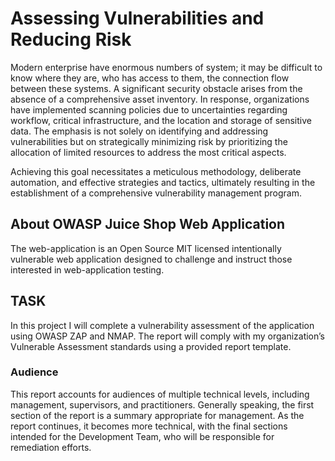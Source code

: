 # Assessing Vulnerabilities and Reducing Risk

Modern enterprise have enormous numbers of system; it may be difficult to know where they are, who
has access to them, the connection flow between these systems. A significant security obstacle arises
from the absence of a comprehensive asset inventory. In response, organizations have implemented
scanning policies due to uncertainties regarding workflow, critical infrastructure, and the location and storage of sensitive data. The emphasis is not solely on identifying and addressing vulnerabilities but on strategically minimizing risk by prioritizing the allocation of limited resources to address the most critical aspects.

Achieving this goal necessitates a meticulous methodology, deliberate automation, and effective strategies and tactics, ultimately resulting in the establishment of a comprehensive vulnerability management program.

## About OWASP Juice Shop Web Application

The web-application is an Open Source MIT licensed intentionally vulnerable web application designed to challenge and instruct those interested in web-application testing. 

## TASK

In this project I will complete a vulnerability assessment of the application using OWASP ZAP and NMAP. The report will comply with my organization’s Vulnerable Assessment standards using a provided report template. 

### Audience

This report accounts for audiences of multiple technical levels, including management, supervisors, and practitioners. Generally speaking, the first section of the report is a summary appropriate for management. As the report continues, it becomes more technical, with the final sections intended for the Development Team, who will be responsible for remediation efforts.


